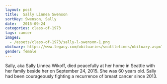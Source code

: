 ```yaml
---
layout: post
title:  Sally Linnea Swenson
sortKey: Swenson, Sally
date:   2015-09-24
categories: class-of-1973
tags: cancer
images:
  - /assets/class-of-1973/sally-l-swenson-1.png
obituary: https://www.legacy.com/obituaries/seattletimes/obituary.aspx?n=sally-linnea-wikoff-swenson&pid=175963321
gender: female
---
```

Sally, aka Sally Linnea Wikoff, died peacefully at her home in Seattle with her family beside her on September 24, 2015.  She was 60 years old.  Sally had been courageously fighting a recurrence of breast cancer since 2013.
